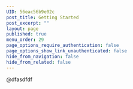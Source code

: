 ```yaml
---
UID: 56eac56b9e02c
post_title: Getting Started
post_excerpt: ""
layout: page
published: true
menu_order: 29
page_options_require_authentication: false
page_options_show_link_unauthenticated: false
hide_from_navigation: false
hide_from_related: false
---
```

@dfasdfdf